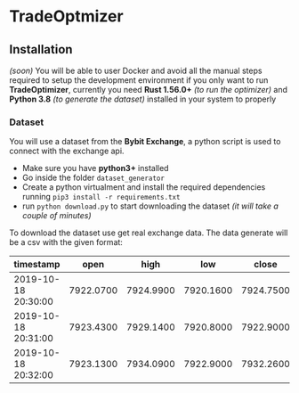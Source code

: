 # TradeOptmizer


## Installation
_(soon)_ You will be able to user Docker and avoid all the manual steps required to setup the development environment if you only want to run **TradeOptimizer**, currently you need **Rust 1.56.0+** _(to run the optimizer)_ and **Python 3.8** _(to generate the dataset)_ installed in your system to properly

### Dataset
You will use a dataset from  the **Bybit Exchange**, a python script is used to connect with the exchange api.
+ Make sure you have **python3+** installed
+ Go inside the folder `dataset_generator`
+ Create a python virtualment and install the required dependencies running `pip3 install -r requirements.txt`
+ run `python download.py` to start downloading the dataset _(it will take a couple of  minutes)_


To download the dataset use  get real exchange data.
The data generate will be a csv with the given format:

| timestamp           | open      | high      | low       | close     | volume     | close_time
| ------------------- |:---------:|:---------:|:---------:|:---------:|:----------:|:------------
| 2019-10-18 20:30:00 | 7922.0700 | 7924.9900 | 7920.1600 | 7924.7500 | 9.90606700 | 1571430659999
| 2019-10-18 20:31:00 | 7923.4300 | 7929.1400 | 7920.8000 | 7922.9000 | 15.83760800| 1571430719999
| 2019-10-18 20:32:00 | 7923.1300 | 7934.0900 | 7922.9000 | 7932.2600 | 9.98577900 | 1571430779999


